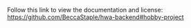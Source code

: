 Follow this link to view the documentation and license: https://github.com/BeccaStaple/hwa-backend#hobby-project
